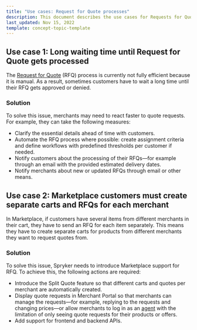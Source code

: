 ```yaml
---
title: "Use cases: Request for Quote processes"
description: This document describes the use cases for Requests for Quote.
last_updated: Nov 15, 2022
template: concept-topic-template
---
```



## Use case 1: Long waiting time until Request for Quote gets processed

The [Request for Quote](/docs/pbc/all/request-for-quote/{{site.version}}/request-for-quote.html) (RFQ) process is currently not fully efficient because it is manual. As a result, sometimes customers have to wait a long time until their RFQ gets approved or denied. 

### Solution

To solve this issue, merchants may need to react faster to quote requests. For example, they can take the following measures:
* Clarify the essential details ahead of time with customers.
* Automate the RFQ process where possible: create assignment criteria and define workflows with predefined thresholds per customer if needed.
* Notify customers about the processing of their RFQs—for example through an email with the provided estimated delivery dates.
* Notify merchants about new or updated RFQs through email or other means.

## Use case 2: Marketplace customers must create separate carts and RFQs for each merchant

In Marketplace, if customers have several items from different merchants in their cart, they have to send an RFQ for each item separately. This means they have to create separate carts for products from different merchants they want to request quotes from. 

### Solution

To solve this issue, Spryker needs to introduce Marketplace support for RFQ. To achieve this, the following actions are required:
* Introduce the Split Quote feature so that different carts and quotes per merchant are automatically created.
* Display quote requests in Merchant Portal so that merchants can manage the requests—for example, replying to the requests and changing prices—or allow merchants to log in as an [agent](/docs/pbc/all/user-management/{{site.version}}/base-shop/agent-assist-feature-overview.html) with the limitation of only seeing quote requests for their products or offers.
* Add support for frontend and backend APIs.

